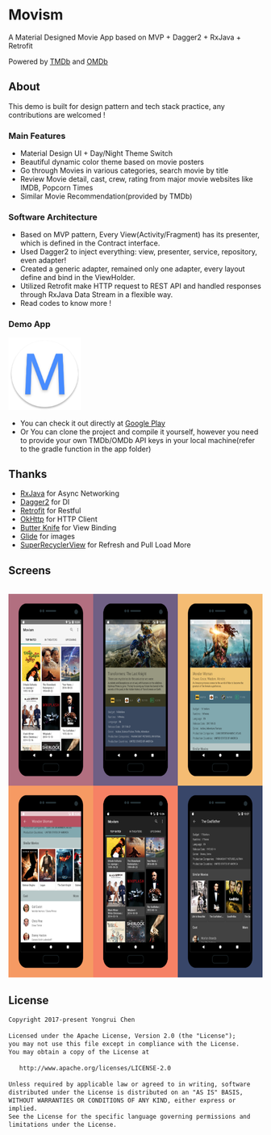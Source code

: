 # Movism

A Material Designed Movie App based on MVP + Dagger2 + RxJava + Retrofit

Powered by [TMDb](https://www.themoviedb.org) and [OMDb](http://www.omdbapi.com)


## About

This demo is built for design pattern and tech stack practice, any contributions are  welcomed !


### Main Features

- Material Design UI + Day/Night Theme Switch
- Beautiful dynamic color theme based on movie posters
- Go through Movies in various categories, search movie by title
- Review Movie detail, cast, crew,  rating from major movie websites like IMDB, Popcorn Times
- Similar Movie Recommendation(provided by TMDb)

### Software Architecture
- Based on MVP pattern, Every View(Activity/Fragment) has its presenter, which is defined in the Contract interface.
- Used Dagger2 to inject everything: view, presenter, service, repository, even adapter!
- Created a generic adapter, remained only one adapter, every layout define and bind in the ViewHolder.
- Utilized Retrofit make HTTP request to REST API and handled responses through RxJava Data Stream in a flexible way.
- Read codes to know more !


### Demo App

<img src="./app/src/main/res/mipmap-xxhdpi/ic_launcher_round.png"/>

-  You can check it out directly at
[Google Play](https://play.google.com/store/apps/details?id=me.chenyongrui.movism)
- Or You can clone the project and compile it yourself, however you need to
 provide your own TMDb/OMDb API keys in your local machine(refer to the gradle function in the app folder)


## Thanks

- [RxJava](https://github.com/ReactiveX/RxJava) for Async Networking
- [Dagger2](https://github.com/google/dagger) for DI
- [Retrofit](https://github.com/square/retrofit) for Restful
- [OkHttp](https://github.com/square/okhttp) for HTTP Client
- [Butter Knife](https://github.com/JakeWharton/butterknife) for View Binding
- [Glide](https://github.com/bumptech/glide) for images
- [SuperRecyclerView](https://github.com/Malinskiy/SuperRecyclerView) for Refresh and Pull Load More


## Screens
<br/>
<img src="./image/screens.png" width="660" height="760"/>


## License

```
Copyright 2017-present Yongrui Chen

Licensed under the Apache License, Version 2.0 (the "License");
you may not use this file except in compliance with the License.
You may obtain a copy of the License at

   http://www.apache.org/licenses/LICENSE-2.0

Unless required by applicable law or agreed to in writing, software
distributed under the License is distributed on an "AS IS" BASIS,
WITHOUT WARRANTIES OR CONDITIONS OF ANY KIND, either express or implied.
See the License for the specific language governing permissions and
limitations under the License.
```
